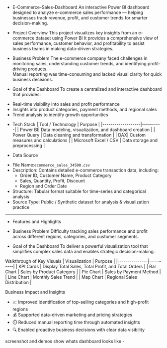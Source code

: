 * E-Commerce-Sales-Dashboard
An interactive Power BI dashboard designed to analyze e-commerce sales performance — helping businesses track revenue, profit, and customer trends for smarter decision-making.

* Project Overview
This project visualizes key insights from an e-commerce dataset using Power BI 
It provides a comprehensive view of sales performance, customer behavior, and profitability to assist business teams in making data-driven strategies.

* Business Problem
The e-commerce company faced challenges in monitoring sales, understanding customer trends, and identifying profit-driving products.  
Manual reporting was time-consuming and lacked visual clarity for quick business decisions.

* Goal of the Dashboard
To create a centralized and interactive dashboard that provides:
- Real-time visibility into sales and profit performance  
- Insights into product categories, payment methods, and regional sales  
- Trend analysis to identify growth opportunities  

* Tech Stack
| Tool / Technology | Purpose |
|-------------------|----------|
| Power BI| Data modeling, visualization, and dashboard creation |
| Power Query | Data cleaning and transformation |
| DAX| Custom measures and calculations |
| Microsoft Excel / CSV | Data storage and preprocessing |

* Data Source
- File Name:`ecommerce_sales_34500.csv`  
- Description: Contains detailed e-commerce transaction data, including:
  - Order ID, Customer Name, Product Category  
  - Sales, Quantity, Profit, Discount  
  - Region and Order Date  
- Structure: Tabular format suitable for time-series and categorical analysis  
- Source Type: Public / Synthetic dataset for analysis & visualization practice  

---

* Features and Highlights

* Business Problem
Difficulty tracking sales performance and profit across different regions, categories, and customer segments.

* Goal of the Dashboard
To deliver a powerful visualization tool that simplifies complex sales data and enables strategic decision-making.

 Walkthrough of Key Visuals
| Visualization | Purpose |
|---------------|----------|
| KPI Cards | Display Total Sales, Total Profit, and Total Orders |
| Bar Chart | Sales by Product Category |
| Pie Chart | Sales by Payment Method |
| Line Chart | Monthly Sales Trend |
| Map Chart | Regional Sales Distribution |

 Business Impact and Insights
- 📈 Improved identification of top-selling categories and high-profit regions  
- 💰 Supported data-driven marketing and pricing strategies  
- ⏱️ Reduced manual reporting time through automated insights  
- 🔍 Enabled proactive business decisions with clear data visibility  

screenshot and demos
show whats dashboard looks like - 




